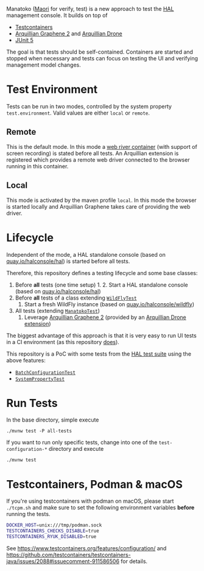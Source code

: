 Manatoko ([Maori](https://maoridictionary.co.nz/search?keywords=manatoko) for verify, test) is a new approach to test the [HAL](https://hal.github.io) management console. It builds on top of

- [Testcontainers](https://www.testcontainers.org/)
- [Arquillian Graphene 2](http://arquillian.org/arquillian-graphene/) and [Arquillian Drone](http://arquillian.org/arquillian-extension-drone/)
- [JUnit 5](https://junit.org/junit5/)

The goal is that tests should be self-contained. Containers are started and stopped when necessary and tests can focus on testing the UI and verifying management model changes. 

# Test Environment

Tests can be run in two modes, controlled by the system property `test.environment`. Valid values are either `local` or `remote`. 

## Remote

This is the default mode. In this mode a [web river container](https://www.testcontainers.org/modules/webdriver_containers/) (with support of screen recording) is stated before all tests. An Arquillian extension is registered which provides a remote web driver connected to the browser running in this container. 

## Local

This mode is activated by the maven profile `local`. In this mode the browser is started locally and Arquillian Graphene takes care of providing the web driver.

# Lifecycle

Independent of the mode, a HAL standalone console (based on [quay.io/halconsole/hal](https://quay.io/repository/halconsole/hal)) is started before all tests.  

Therefore, this repository defines a testing lifecycle and some base classes:  

1. Before **all** tests (one time setup)
   1. 
   2. Start a HAL standalone console (based on [quay.io/halconsole/hal](https://quay.io/repository/halconsole/hal))
2. Before **all** tests of a class extending [`WildFlyTest`](test-common/src/main/java/org/jboss/hal/testsuite/test/WildFlyTest.java)
   1. Start a fresh WildFly instance (based on [quay.io/halconsole/wildfly](https://quay.io/repository/halconsole/wildfly))
3. All tests (extending [`ManatokoTest`](test-common/src/main/java/org/jboss/hal/testsuite/test/ManatokoTest.java))
   1. Leverage [Arquillian Graphene 2](http://arquillian.org/arquillian-graphene/) (provided by an [Arquillian Drone extension](https://github.com/arquillian/arquillian-extension-drone/blob/master/docs/drone-spi.adoc))

The biggest advantage of this approach is that it is very easy to run UI tests in a CI environment (as this repository [does](.github/workflows/ci.yml)).

This repository is a PoC with some tests from the [HAL test suite](https://github.com/hal/testsuite.next) using the above features:

- [`BatchConfigurationTest`](test-configuration-batch/src/test/java/org/jboss/hal/testsuite/configuration/batch/BatchConfigurationTest.java)
- [`SystemPropertyTest`](test-configuration-systemproperty/src/test/java/org/jboss/hal/testsuite/configuration/systemproperty/SystemPropertyTest.java)

# Run Tests

In the base directory, simple execute

```shell
./mvnw test -P all-tests 
```

If you want to run only specific tests, change into one of the `test-configuration-*` directory and execute

```shell
./mvnw test 
```

# Testcontainers, Podman & macOS

If you're using testcontainers with podman on macOS, please start `./tcpm.sh` and make sure to set the following environment variables **before** running the tests.

```sh
DOCKER_HOST=unix:///tmp/podman.sock
TESTCONTAINERS_CHECKS_DISABLE=true
TESTCONTAINERS_RYUK_DISABLED=true
```

See https://www.testcontainers.org/features/configuration/ and https://github.com/testcontainers/testcontainers-java/issues/2088#issuecomment-911586506 for details.
